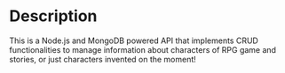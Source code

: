 # Description
This is a Node.js and MongoDB powered API that implements CRUD functionalities to manage information about characters of RPG game and stories, or just characters invented on the moment!
